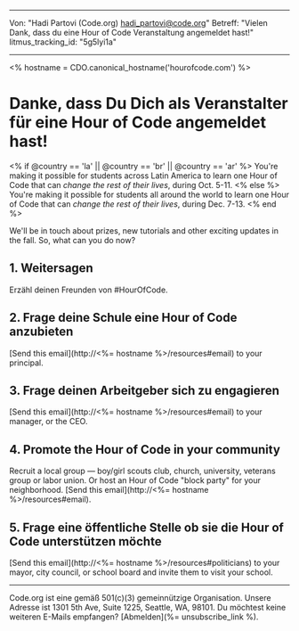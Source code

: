 * * *

Von: "Hadi Partovi (Code.org) [&#104;&#x61;&#x64;&#105;&#x5f;&#112;&#x61;&#x72;&#116;&#x6f;&#118;&#x69;&#x40;&#99;&#x6f;&#100;&#x65;&#x2e;&#111;&#x72;&#103;](&#109;&#x61;&#105;&#x6c;&#x74;&#111;&#x3a;&#104;&#x61;&#x64;&#105;&#x5f;&#112;&#x61;&#x72;&#116;&#x6f;&#118;&#x69;&#x40;&#99;&#x6f;&#100;&#x65;&#x2e;&#111;&#x72;&#103;)" Betreff: "Vielen Dank, dass du eine Hour of Code Veranstaltung angemeldet hast!" litmus_tracking_id: "5g5lyi1a"

* * *

<% hostname = CDO.canonical_hostname('hourofcode.com') %>

# Danke, dass Du Dich als Veranstalter für eine Hour of Code angemeldet hast!

<% if @country == 'la' || @country == 'br' || @country == 'ar' %> You're making it possible for students across Latin America to learn one Hour of Code that can *change the rest of their lives*, during Oct. 5-11. <% else %> You're making it possible for students all around the world to learn one Hour of Code that can *change the rest of their lives*, during Dec. 7-13. <% end %>

We'll be in touch about prizes, new tutorials and other exciting updates in the fall. So, what can you do now?

## 1. Weitersagen

Erzähl deinen Freunden von #HourOfCode.

## 2. Frage deine Schule eine Hour of Code anzubieten

[Send this email](http://<%= hostname %>/resources#email) to your principal.

## 3. Frage deinen Arbeitgeber sich zu engagieren

[Send this email](http://<%= hostname %>/resources#email) to your manager, or the CEO.

## 4. Promote the Hour of Code in your community

Recruit a local group — boy/girl scouts club, church, university, veterans group or labor union. Or host an Hour of Code "block party" for your neighborhood. [Send this email](http://<%= hostname %>/resources#email).

## 5. Frage eine öffentliche Stelle ob sie die Hour of Code unterstützen möchte

[Send this email](http://<%= hostname %>/resources#politicians) to your mayor, city council, or school board and invite them to visit your school.

* * *

Code.org ist eine gemäß 501(c)(3) gemeinnützige Organisation. Unsere Adresse ist 1301 5th Ave, Suite 1225, Seattle, WA, 98101. Du möchtest keine weiteren E-Mails empfangen? [Abmelden](%= unsubscribe_link %).